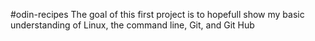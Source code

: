 #odin-recipes 
The goal of this first project is to hopefull show my basic understanding of Linux, the command line, Git, and Git Hub